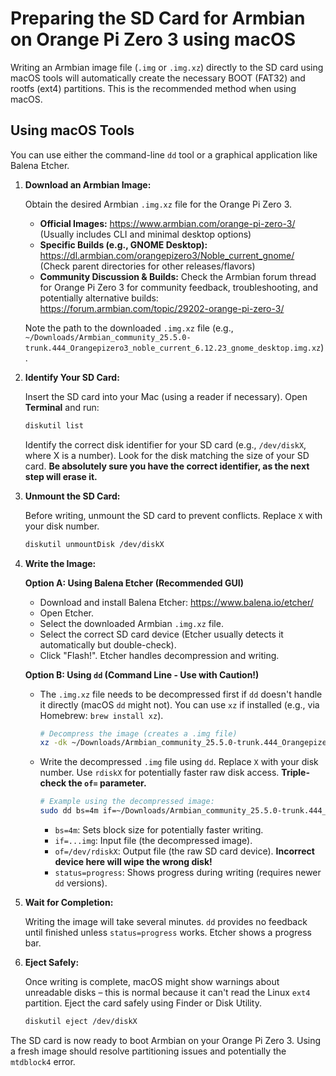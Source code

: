 # Preparing the SD Card for Armbian on Orange Pi Zero 3 using macOS

Writing an Armbian image file (`.img` or `.img.xz`) directly to the SD card using macOS tools will automatically create the necessary BOOT (FAT32) and rootfs (ext4) partitions. This is the recommended method when using macOS.

## Using macOS Tools

You can use either the command-line `dd` tool or a graphical application like Balena Etcher.

1. **Download an Armbian Image:**

    Obtain the desired Armbian `.img.xz` file for the Orange Pi Zero 3.

    * **Official Images:** <https://www.armbian.com/orange-pi-zero-3/> (Usually includes CLI and minimal desktop options)
    * **Specific Builds (e.g., GNOME Desktop):** <https://dl.armbian.com/orangepizero3/Noble_current_gnome/> (Check parent directories for other releases/flavors)
    * **Community Discussion & Builds:** Check the Armbian forum thread for Orange Pi Zero 3 for community feedback, troubleshooting, and potentially alternative builds: <https://forum.armbian.com/topic/29202-orange-pi-zero-3/>

    Note the path to the downloaded `.img.xz` file (e.g., `~/Downloads/Armbian_community_25.5.0-trunk.444_Orangepizero3_noble_current_6.12.23_gnome_desktop.img.xz`).

2. **Identify Your SD Card:**

    Insert the SD card into your Mac (using a reader if necessary). Open **Terminal** and run:

    ```bash
    diskutil list
    ```

    Identify the correct disk identifier for your SD card (e.g., `/dev/diskX`, where X is a number). Look for the disk matching the size of your SD card. **Be absolutely sure you have the correct identifier, as the next step will erase it.**

3. **Unmount the SD Card:**

    Before writing, unmount the SD card to prevent conflicts. Replace `X` with your disk number.

    ```bash
    diskutil unmountDisk /dev/diskX
    ```

4. **Write the Image:**

    **Option A: Using Balena Etcher (Recommended GUI)**

    * Download and install Balena Etcher: <https://www.balena.io/etcher/>
    * Open Etcher.
    * Select the downloaded Armbian `.img.xz` file.
    * Select the correct SD card device (Etcher usually detects it automatically but double-check).
    * Click "Flash!". Etcher handles decompression and writing.

    **Option B: Using `dd` (Command Line - Use with Caution!)**

    * The `.img.xz` file needs to be decompressed first if `dd` doesn't handle it directly (macOS `dd` might not). You can use `xz` if installed (e.g., via Homebrew: `brew install xz`).

        ```bash
        # Decompress the image (creates a .img file)
        xz -dk ~/Downloads/Armbian_community_25.5.0-trunk.444_Orangepizero3_noble_current_6.12.23_gnome_desktop.img.xz
        ```

    * Write the decompressed `.img` file using `dd`. Replace `X` with your disk number. Use `rdiskX` for potentially faster raw disk access. **Triple-check the `of=` parameter.**

        ```bash
        # Example using the decompressed image:
        sudo dd bs=4m if=~/Downloads/Armbian_community_25.5.0-trunk.444_Orangepizero3_noble_current_6.12.23_gnome_desktop.img of=/dev/rdiskX status=progress
        ```

        * `bs=4m`: Sets block size for potentially faster writing.
        * `if=...img`: Input file (the decompressed image).
        * `of=/dev/rdiskX`: Output file (the raw SD card device). **Incorrect device here will wipe the wrong disk!**
        * `status=progress`: Shows progress during writing (requires newer `dd` versions).

5. **Wait for Completion:**

    Writing the image will take several minutes. `dd` provides no feedback until finished unless `status=progress` works. Etcher shows a progress bar.

6. **Eject Safely:**

    Once writing is complete, macOS might show warnings about unreadable disks – this is normal because it can't read the Linux `ext4` partition. Eject the card safely using Finder or Disk Utility.

    ```bash
    diskutil eject /dev/diskX
    ```

The SD card is now ready to boot Armbian on your Orange Pi Zero 3. Using a fresh image should resolve partitioning issues and potentially the `mtdblock4` error.
